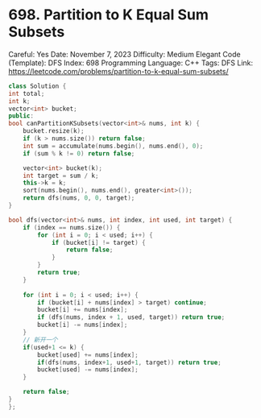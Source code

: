 # 698. Partition to K Equal Sum Subsets

Careful: Yes
Date: November 7, 2023
Difficulty: Medium
Elegant Code (Template): DFS
Index: 698
Programming Language: C++
Tags: DFS
Link: https://leetcode.com/problems/partition-to-k-equal-sum-subsets/

```cpp
class Solution {
int total;
int k;
vector<int> bucket;
public:
bool canPartitionKSubsets(vector<int>& nums, int k) {
    bucket.resize(k);
    if (k > nums.size()) return false;
    int sum = accumulate(nums.begin(), nums.end(), 0);
    if (sum % k != 0) return false;

    vector<int> bucket(k);
    int target = sum / k;
    this->k = k;
    sort(nums.begin(), nums.end(), greater<int>());
    return dfs(nums, 0, 0, target);
}

bool dfs(vector<int>& nums, int index, int used, int target) {
    if (index == nums.size()) {
        for (int i = 0; i < used; i++) {
            if (bucket[i] != target) {
                return false;
            }
        }
        return true;
    }
    
    for (int i = 0; i < used; i++) {
        if (bucket[i] + nums[index] > target) continue;
        bucket[i] += nums[index];
        if (dfs(nums, index + 1, used, target)) return true;
        bucket[i] -= nums[index];
    }
    // 新开一个
    if(used+1 <= k) {
        bucket[used] += nums[index];
        if(dfs(nums, index+1, used+1, target)) return true;
        bucket[used] -= nums[index];
    }

    return false;
}
};
```
